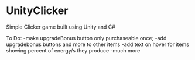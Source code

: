 # UnityClicker
Simple Clicker game built using Unity and C# 

To Do:
  -make upgradeBonus button only purchaseable once;
  -add upgradebonus buttons and more to other items
  -add text on hover for items showing percent of energy/s they produce
  -much more


